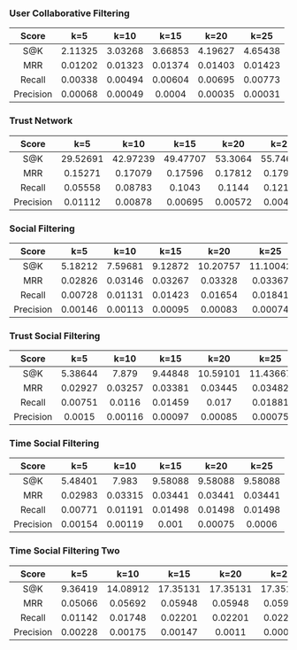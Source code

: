 ### User Collaborative Filtering

|Score|k=5|k=10|k=15|k=20|k=25|
|:-:|:-:|:-:|:-:|:-:|:-:|
|S@K|2.11325|3.03268|3.66853|4.19627|4.65438|
|MRR|0.01202|0.01323|0.01374|0.01403|0.01423|
|Recall|0.00338|0.00494|0.00604|0.00695|0.00773|
|Precision|0.00068|0.00049|0.0004|0.00035|0.00031|

### Trust Network

|Score|k=5|k=10|k=15|k=20|k=25|
|:-:|:-:|:-:|:-:|:-:|:-:|
|S@K|29.52691|42.97239|49.47707|53.3064|55.74628|
|MRR|0.15271|0.17079|0.17596|0.17812|0.17919|
|Recall|0.05558|0.08783|0.1043|0.1144|0.12147|
|Precision|0.01112|0.00878|0.00695|0.00572|0.00486|

### Social Filtering

|Score|k=5|k=10|k=15|k=20|k=25|
|:-:|:-:|:-:|:-:|:-:|:-:|
|S@K|5.18212|7.59681|9.12872|10.20757|11.10042|
|MRR|0.02826|0.03146|0.03267|0.03328|0.03367|
|Recall|0.00728|0.01131|0.01423|0.01654|0.01841|
|Precision|0.00146|0.00113|0.00095|0.00083|0.00074|

### Trust Social Filtering

|Score|k=5|k=10|k=15|k=20|k=25|
|:-:|:-:|:-:|:-:|:-:|:-:|
|S@K|5.38644|7.879|9.44848|10.59101|11.43667|
|MRR|0.02927|0.03257|0.03381|0.03445|0.03482|
|Recall|0.00751|0.0116|0.01459|0.017|0.01881|
|Precision|0.0015|0.00116|0.00097|0.00085|0.00075|

### Time Social Filtering

|Score|k=5|k=10|k=15|k=20|k=25|
|:-:|:-:|:-:|:-:|:-:|:-:|
|S@K|5.48401|7.983|9.58088|9.58088|9.58088|
|MRR|0.02983|0.03315|0.03441|0.03441|0.03441|
|Recall|0.00771|0.01191|0.01498|0.01498|0.01498|
|Precision|0.00154|0.00119|0.001|0.00075|0.0006|

### Time Social Filtering Two

|Score|k=5|k=10|k=15|k=20|k=25|
|:-:|:-:|:-:|:-:|:-:|:-:|
|S@K|9.36419|14.08912|17.35131|17.35131|17.35131|
|MRR|0.05066|0.05692|0.05948|0.05948|0.05948|
|Recall|0.01142|0.01748|0.02201|0.02201|0.02201|
|Precision|0.00228|0.00175|0.00147|0.0011|0.00088|

